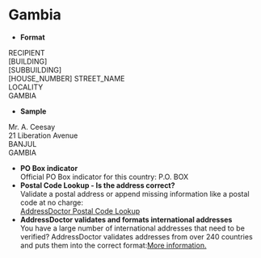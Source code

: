 Gambia
======

- **Format**

RECIPIENT  
[BUILDING]  
[SUBBUILDING]  
[HOUSE_NUMBER] STREET_NAME  
LOCALITY  
GAMBIA
- **Sample**

Mr. A. Ceesay  
21 Liberation Avenue  
BANJUL  
GAMBIA
- **PO Box indicator**  
Official PO Box indicator for this country: P.O. BOX
- **Postal Code Lookup - Is the address correct?**  
Validate a postal address or append missing information like a postal code at no charge:  
[AddressDoctor Postal Code Lookup](http://lookup.addressdoctor.com/lookup/default.aspx?lang=en&country=GMB)
- **AddressDoctor validates and formats international addresses**  
You have a large number of international addresses that need to be verified? AddressDoctor validates addresses from over 240 countries and puts them into the correct format:[More information.](index.php?id=31&L=1)